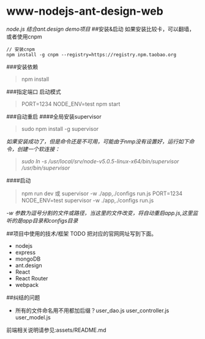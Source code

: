 # www-nodejs-ant-design-web
*node.js 结合ant.design demo项目*
##安装&启动
如果安装比较卡，可以翻墙，或者使用cnpm
```
// 安装cnpm
npm install -g cnpm --registry=https://registry.npm.taobao.org
```
###安装依赖
> npm install 

###指定端口 启动模式
> PORT=1234 NODE_ENV=test npm start

###自动重启
####全局安装supervisor
> sudo npm install -g supervisor

*如果安装成功了，但是命令还是不可用，可能由于nmp没有设置好，运行如下命令，创建一个软连接：*
> *sudo ln -s /usr/local/srv/node-v5.0.5-linux-x64/bin/supervisor /usr/bin/supervisor*

####启动
> npm run dev
或
> supervisor -w ./app,./configs run.js 
> PORT=1234 NODE_ENV=test supervisor -w ./app,./configs run.js

*-w 参数为逗号分割的文件或路径，当这里的文件改变，将自动重启app.js,这里监听的是app目录和configs目录*

##项目中使用的技术/框架
TODO 把对应的官网网址写到下面。

- nodejs
- express
- mongoDB
- ant.design
- React
- React Router
- webpack

##纠结的问题
- 所有的文件命名用不用都加后缀？user_dao.js  user_controller.js user_model.js

前端相关说明请参见:assets/README.md

